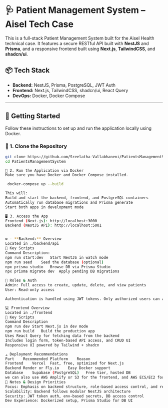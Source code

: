 # 🩺 Patient Management System – Aisel Tech Case

This is a full-stack Patient Management System built for the Aisel Health technical case. It features a secure RESTful API built with **NestJS** and **Prisma**, and a responsive frontend built using **Next.js**, **TailwindCSS**, and **shadcn/ui**.

## 📦 Tech Stack

- **Backend:** NestJS, Prisma, PostgreSQL, JWT Auth
- **Frontend:** Next.js, TailwindCSS, shadcn/ui, React Query
- **DevOps:** Docker, Docker Compose

---

## 🚀 Getting Started

Follow these instructions to set up and run the application locally using Docker.

### 🔁 1. Clone the Repository

```bash
git clone https://github.com/Sreelatha-Vallabhaneni/PatientsManagementSystem.git
cd PatientsManagementSystem

🐳 2. Run the Application via Docker
Make sure you have Docker and Docker Compose installed.

 docker-compose up --build

This will:
Build and start the backend, frontend, and PostgreSQL containers
Automatically run database migrations and Prisma generate
Start both apps in development mode

🖥️ 3. Access the App
Frontend (Next.js): http://localhost:3000
Backend (NestJS API): http://localhost:5001


⚙️ - **Backend:** Overview
Located in ./backend/api
📁 Key Scripts
Command	Description:
npm run start:dev	Start NestJS in watch mode
npm run seed	Seed the database (optional)
npx prisma studio	Browse DB via Prisma Studio
npx prisma migrate dev	Apply pending DB migrations

🔐 Roles & Auth
Admin: Full access to create, update, delete, and view patients
User: Read-only access

Authentication is handled using JWT tokens. Only authorized users can access protected routes.

💻 Frontend Overview
Located in ./frontend
📁 Key Scripts
Command	Description
npm run dev	Start Next.js in dev mode
npm run build	Build the production app
Uses React Query for fetching data from the backend
Includes login form, token-based API access, and CRUD UI
Responsive UI powered by Tailwind + shadcn

☁️ Deployment Recommendations
Part	Recommended Platform	Reason
Frontend	Vercel	Fast, free, optimized for Next.js
Backend	Render or Fly.io	Easy Docker support
Database	Supabase (PostgreSQL)	Free tier, hosted DB
we can also use AWS Amplify or S3 for the frontend, and AWS ECS/EC2 for backend if preferred.
📌 Notes & Design Priorities
Focus: Emphasis on backend structure, role-based access control, and responsive UI/UX
Scalability: Backend follows modular NestJS architecture
Security: JWT token auth, env-based secrets, DB access control
Dev Experience: Dockerized setup, Prisma Studio for DB UI

